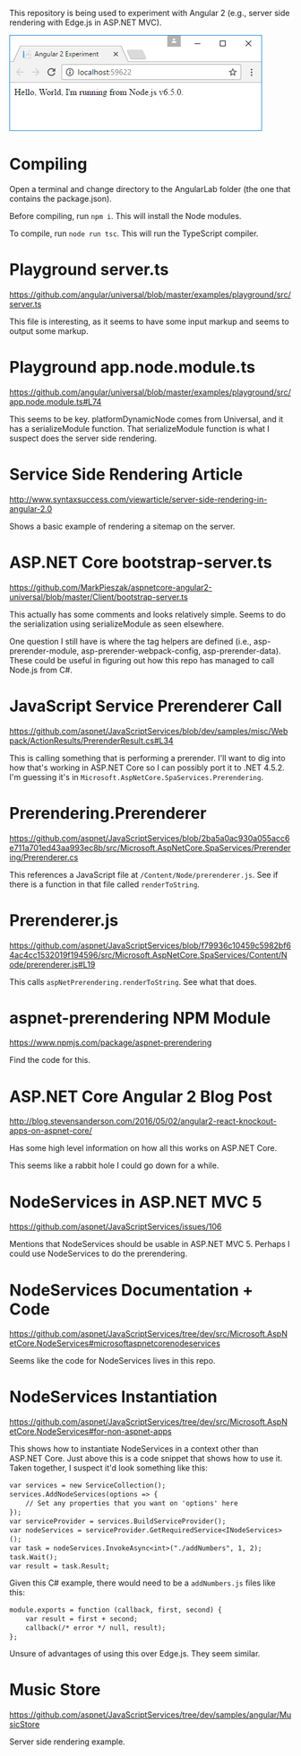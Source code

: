 This repository is being used to experiment with Angular 2 (e.g., server side rendering with Edge.js in ASP.NET MVC).

![Hello World](images/hello.png?raw=true "Hello World")

# Compiling

Open a terminal and change directory to the AngularLab folder (the one that contains the package.json).

Before compiling, run `npm i`. This will install the Node modules.

To compile, run `node run tsc`. This will run the TypeScript compiler.

# Playground server.ts

https://github.com/angular/universal/blob/master/examples/playground/src/server.ts

This file is interesting, as it seems to have some input markup and seems to output some markup.

# Playground app.node.module.ts

https://github.com/angular/universal/blob/master/examples/playground/src/app.node.module.ts#L74

This seems to be key.
platformDynamicNode comes from Universal, and it has a serializeModule function.
That serializeModule function is what I suspect does the server side rendering.

# Service Side Rendering Article

http://www.syntaxsuccess.com/viewarticle/server-side-rendering-in-angular-2.0

Shows a basic example of rendering a sitemap on the server.

# ASP.NET Core bootstrap-server.ts

https://github.com/MarkPieszak/aspnetcore-angular2-universal/blob/master/Client/bootstrap-server.ts

This actually has some comments and looks relatively simple.
Seems to do the serialization using serializeModule as seen elsewhere.

One question I still have is where the tag helpers are defined (i.e., asp-prerender-module, asp-prerender-webpack-config, asp-prerender-data). These could be useful in figuring out how this repo has managed to call Node.js from C#.

# JavaScript Service Prerenderer Call

https://github.com/aspnet/JavaScriptServices/blob/dev/samples/misc/Webpack/ActionResults/PrerenderResult.cs#L34

This is calling something that is performing a prerender.
I'll want to dig into how that's working in ASP.NET Core so I can possibly port it to .NET 4.5.2.
I'm guessing it's in `Microsoft.AspNetCore.SpaServices.Prerendering`.

# Prerendering.Prerenderer

https://github.com/aspnet/JavaScriptServices/blob/2ba5a0ac930a055acc6e711a701ed43aa993ec8b/src/Microsoft.AspNetCore.SpaServices/Prerendering/Prerenderer.cs

This references a JavaScript file at `/Content/Node/prerenderer.js`.
See if there is a function in that file called `renderToString`.

# Prerenderer.js

https://github.com/aspnet/JavaScriptServices/blob/f79936c10459c5982bf64ac4cc1532019f194596/src/Microsoft.AspNetCore.SpaServices/Content/Node/prerenderer.js#L19

This calls `aspNetPrerendering.renderToString`.
See what that does.

# aspnet-prerendering NPM Module

https://www.npmjs.com/package/aspnet-prerendering

Find the code for this.

# ASP.NET Core Angular 2 Blog Post

http://blog.stevensanderson.com/2016/05/02/angular2-react-knockout-apps-on-aspnet-core/

Has some high level information on how all this works on ASP.NET Core.

This seems like a rabbit hole I could go down for a while.

# NodeServices in ASP.NET MVC 5

https://github.com/aspnet/JavaScriptServices/issues/106

Mentions that NodeServices should be usable in ASP.NET MVC 5.
Perhaps I could use NodeServices to do the prerendering.

# NodeServices Documentation + Code

https://github.com/aspnet/JavaScriptServices/tree/dev/src/Microsoft.AspNetCore.NodeServices#microsoftaspnetcorenodeservices

Seems like the code for NodeServices lives in this repo.

# NodeServices Instantiation

https://github.com/aspnet/JavaScriptServices/tree/dev/src/Microsoft.AspNetCore.NodeServices#for-non-aspnet-apps

This shows how to instantiate NodeServices in a context other than ASP.NET Core.
Just above this is a code snippet that shows how to use it.
Taken together, I suspect it'd look something like this:

```
var services = new ServiceCollection();
services.AddNodeServices(options => {
    // Set any properties that you want on 'options' here
});
var serviceProvider = services.BuildServiceProvider();
var nodeServices = serviceProvider.GetRequiredService<INodeServices>();
var task = nodeServices.InvokeAsync<int>("./addNumbers", 1, 2);
task.Wait();
var result = task.Result;
```

Given this C# example, there would need to be a `addNumbers.js` files like this:

```
module.exports = function (callback, first, second) {
    var result = first + second;
    callback(/* error */ null, result);
};
```

Unsure of advantages of using this over Edge.js.
They seem similar.

# Music Store

https://github.com/aspnet/JavaScriptServices/tree/dev/samples/angular/MusicStore

Server side rendering example.